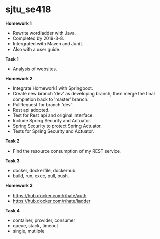 # sjtu_se418

**Homework 1**
- Rewrite wordladder with Java.
- Completed by 2019-3-8.
- Intergrated with Maven and Junit.
- Also with a user guide.

**Task 1**
- Analysis of websites.

**Homework 2**
- Integrate Homework1 with Springboot.
- Create new branch 'dev' as developing branch, then merge the final completion back to 'master' branch.
- PullRequest for branch 'dev'.
- Rest api adopted.
- Test for Rest api and original interface.
- Include Spring Security and Actuator.
- Spring Security to protect Spring Actuator.
- Tests for Spring Security and Actuator.

**Task 2**
- Find the resource consumption of my REST service.

**Task 3**
- docker, dockerfile, dockerhub.
- build, run, exec, pull, push.

**Homework 3**
- https://hub.docker.com/r/hate/auth
- https://hub.docker.com/r/hate/ladder

**Task 4**
- container, provider, consumer
- queue, stack, timeout
- single, mutliple
